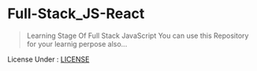 # Full-Stack_JS-React
> Learning Stage Of Full Stack JavaScript
You can use this Repository for your learnig perpose also...

License Under : [LICENSE](LICENSE)
